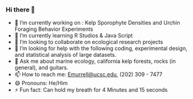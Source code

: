 ### Hi there 👋
- 🔭 I’m currently working on : Kelp Sporophyte Densities and Urchin Foraging Behavior Experiments
- 🌱 I’m currently learning R Studios & Java Script
- 👯 I’m looking to collaborate on ecological research projects
- 🤔 I’m looking for help with the following coding, experimental design, and statistical analysis of large datasets.
- 💬 Ask me about marine ecology, california kelp forests, rocks (in general), and guitars.
- 📫 How to reach me: Emurrell@ucsc.edu, (202) 309 - 7477
- 😄 Pronouns: He/Him
- ⚡ Fun fact: Can hold my breath for 4 Minutes and 15 seconds
